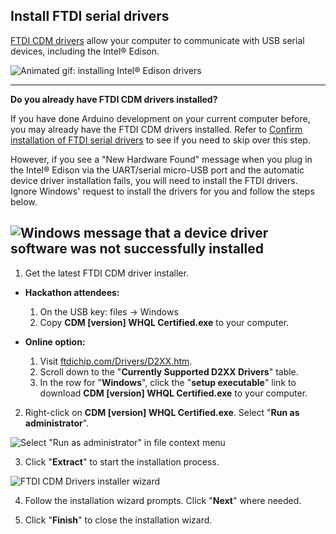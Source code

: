 ## Install FTDI serial drivers

[FTDI CDM drivers](http://ftdichip.com/Drivers/D2XX.htm) allow your computer to communicate with USB serial devices, including the Intel® Edison.

![Animated gif: installing Intel® Edison drivers](images/install_ftdi_cdm_drivers-animated.gif)

---

**Do you already have FTDI CDM drivers installed?**

If you have done Arduino development on your current computer before, you may already have the FTDI CDM drivers installed. Refer to [Confirm installation of FTDI serial drivers](confirm_drivers.md#confirm-installation-of-ftdi-serial-drivers) to see if you need to skip over this step.

However, if you see a "New Hardware Found" message when you plug in the Intel® Edison via the UART/serial micro-USB port and the automatic device driver installation fails, you will need to install the FTDI drivers. Ignore Windows' request to install the drivers for you and follow the steps below. 

![Windows message that a device driver software was not successfully installed](images/device_driver_software_not_installed.jpg)
---
 
1. Get the latest FTDI CDM driver installer.
    
  * **Hackathon attendees:**
    1. On the USB key: files → Windows
    2. Copy **CDM [version] WHQL Certified.exe** to your computer.

  * **Online option:**
    1. Visit [ftdichip.com/Drivers/D2XX.htm](http://ftdichip.com/Drivers/D2XX.htm).
    2. Scroll down to the "**Currently Supported D2XX Drivers**" table. 
    3. In the row for "**Windows**", click the "**setup executable**" link to download **CDM [version] WHQL Certified.exe** to your computer.

2. Right-click on **CDM [version] WHQL Certified.exe**. Select "**Run as administrator**".

  ![Select "Run as administrator" in file context menu](images/cdm_drivers-run_as_admin.png)

3. Click "**Extract**" to start the installation process. 

  ![FTDI CDM Drivers installer wizard](images/cdm_drivers-installer_wizard.png)

4. Follow the installation wizard prompts. Click "**Next**" where needed.

5. Click "**Finish**" to close the installation wizard.
